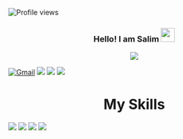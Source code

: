 <!-- <img src=""/> -->

![Profile views](https://gpvc.arturio.dev/SalimmReza)  

<h3 align="center">
  Hello! I am Salim
  <img src="https://media.giphy.com/media/hvRJCLFzcasrR4ia7z/giphy.gif" width="28">
</h3>
<p align="center">
  <a href="https://github.com/DenverCoder1/readme-typing-svg"><img src="https://readme-typing-svg.herokuapp.com/?lines=An%20Android%20Developer&font=Fira%20Code&center=true&width=440&height=45&color=fff800&vCenter=true&size=22"></a>
</p>


<!--- <img src="https://thumbs.dreamstime.com/b/binary-code-computer-background-artificial-intelligence-digital-eye-abstract-technology-background-java-coding-binary-code-180725720.jpg" width="2000" height="300" /> --->

<!--- [![Top Langs](https://github-readme-stats.vercel.app/api/top-langs/?username=SalimmReza&langs_count=8)](https://github.com/anuraghazra/github-readme-stats) --->




[![Gmail](https://img.shields.io/badge/Gmail-D14836?style=for-the-badge&logo=gmail&logoColor=white)](https://mail.google.com/mail/u/1/?ogbl#inbox) 
<img src="https://img.shields.io/badge/WeChat-07C160?style=for-the-badge&logo=wechat&logoColor=white"/> <img src="https://img.shields.io/badge/Facebook-1877F2?style=for-the-badge&logo=facebook&logoColor=white"/> <img src="https://img.shields.io/badge/LinkedIn-0077B5?style=for-the-badge&logo=linkedin&logoColor=white"/>	


<h1 align="center">My Skills</h1>  

<img src="https://img.shields.io/badge/Android-3DDC84?style=for-the-badge&logo=android&logoColor=white" /> <img src="https://img.shields.io/badge/Java-ECF0F1?style=for-the-badge&logo=java&logoColor=blue" />  <img src="https://img.shields.io/badge/firebase-3498DB?style=for-the-badge&logo=firebase&logoColor=F39C12" /> <img src="https://img.shields.io/badge/Kotlin-000000?&style=for-the-badge&logo=kotlin&logoColor=white" /> 














